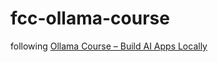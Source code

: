 # fcc-ollama-course

following [Ollama Course – Build AI Apps Locally](https://www.youtube.com/watch?v=GWB9ApTPTv4)